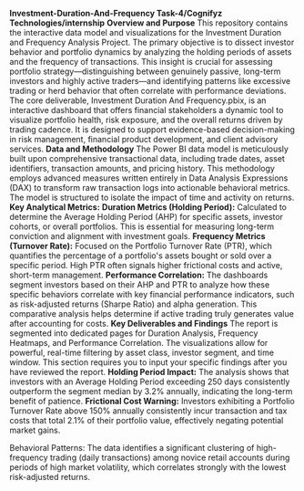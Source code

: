 **Investment-Duration-And-Frequency Task-4/Cognifyz Technologies/internship**
**Overview and Purpose**
This repository contains the interactive data model and visualizations for the Investment Duration and Frequency Analysis Project. The primary objective is to dissect investor behavior and portfolio dynamics by analyzing the holding periods of assets and the frequency of transactions. 
This insight is crucial for assessing portfolio strategy—distinguishing between genuinely passive, long-term investors and highly active traders—and identifying patterns like excessive trading or herd behavior that often correlate with performance deviations.
The core deliverable, Investment Duration And Frequency.pbix, is an interactive dashboard that offers financial stakeholders a dynamic tool to visualize portfolio health, risk exposure, and the overall returns driven by trading cadence. 
It is designed to support evidence-based decision-making in risk management, financial product development, and client advisory services.
**Data and Methodology**
The Power BI data model is meticulously built upon comprehensive transactional data, including trade dates, asset identifiers, transaction amounts, and pricing history. 
This methodology employs advanced measures written entirely in Data Analysis Expressions (DAX) to transform raw transaction logs into actionable behavioral metrics. The model is structured to isolate the impact of time and activity on returns.
**Key Analytical Metrics:**
**Duration Metrics (Holding Period):** Calculated to determine the Average Holding Period (AHP) for specific assets, investor cohorts, or overall portfolios. This is essential for measuring long-term conviction and alignment with investment goals.
**Frequency Metrics (Turnover Rate):** Focused on the Portfolio Turnover Rate (PTR), which quantifies the percentage of a portfolio's assets bought or sold over a specific period. High PTR often signals higher frictional costs and active, short-term management.
**Performance Correlation:** The dashboards segment investors based on their AHP and PTR to analyze how these specific behaviors correlate with key financial performance indicators, such as risk-adjusted returns (Sharpe Ratio) and alpha generation. This comparative analysis helps determine if active trading truly generates value after accounting for costs.
**Key Deliverables and Findings**
The report is segmented into dedicated pages for Duration Analysis, Frequency Heatmaps, and Performance Correlation. The visualizations allow for powerful, real-time filtering by asset class, investor segment, and time window. This section requires you to input your specific findings after you have reviewed the report.
**Holding Period Impact:** The analysis shows that investors with an Average Holding Period exceeding 250 days consistently outperform the segment median by 3.2% annually, indicating the long-term benefit of patience.
**Frictional Cost Warning:** Investors exhibiting a Portfolio Turnover Rate above 150% annually consistently incur transaction and tax costs that total 2.1% of their portfolio value, effectively negating potential market gains.

Behavioral Patterns: The data identifies a significant clustering of high-frequency trading (daily transactions) among novice retail accounts during periods of high market volatility, which correlates strongly with the lowest risk-adjusted returns.
